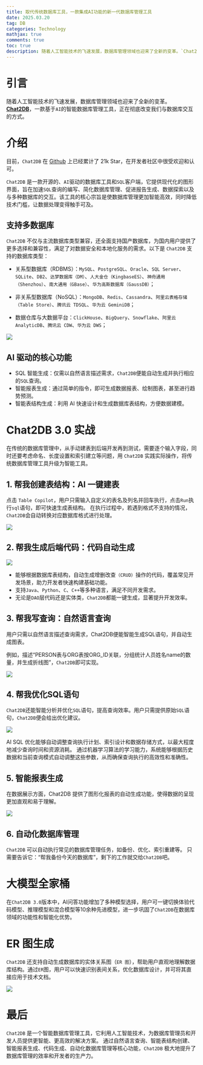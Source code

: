 ```yaml
---
title: 取代传统数据库工具，一款集成AI功能的新一代数据库管理工具
date: 2025.03.20
tag: DB
categories: Technology  
mathjax: true
comments: true
toc: true
description: 随着人工智能技术的飞速发展，数据库管理领域也迎来了全新的变革。`Chat2DB` 一款基于`AI`的智能数据库管理工具，正在彻底革新我们与数据库交互的方式。
---
```


# 引言
随着人工智能技术的飞速发展，数据库管理领域也迎来了全新的变革。[**Chat2DB**](https://chat2db-ai.com/)，一款基于`AI`的智能数据库管理工具，正在彻底改变我们与数据库交互的方式。

# 介绍
目前，`Chat2DB` 在 [Github](https://github.com/codePhiliaX/chat2db) 上已经累计了 21k Star，在开发者社区中很受欢迎和认可。

`Chat2DB` 是一款开源的、`AI`驱动的数据库工具和`SQL`客户端，它提供现代化的图形界面，旨在加速`SQL`查询的编写、简化数据库管理、促进报告生成、数据探索以及与多种数据库的交互。该工具的核心宗旨是使数据库管理更加智能高效，同时降低技术门槛，让数据处理变得触手可及。

## 支持多数据库
`Chat2DB` 不仅与主流数据库类型兼容，还全面支持国产数据库，为国内用户提供了更多选择和兼容性，满足了对数据安全和本地化服务的需求。以下是 `Chat2DB` 支持的数据库类型：

- 关系型数据库（RDBMS）：`MySQL`、`PostgreSQL`、`Oracle`、`SQL Server`、`SQLite`、`DB2`、`达梦数据库（DM）`、`人大金仓（KingbaseES）`、`神舟通用（Shenzhou）`、`南大通用（GBase）`、`华为高斯数据库（GaussDB）`；

- 非关系型数据库（NoSQL）：`MongoDB`、`Redis`、`Cassandra`、`阿里云表格存储（Table Store）`、`腾讯云 TDSQL`、`华为云 GeminiDB`；

- 数据仓库与大数据平台：`ClickHouse`、`BigQuery`、`Snowflake`、`阿里云 AnalyticDB`、`腾讯云 CDW`、`华为云 DWS`；

![](https://wyiyi.github.io/amber/contents/2024/chat2db_multi_db.png)


## AI 驱动的核心功能

- SQL 智能生成：仅需以自然语言描述需求，`Chat2DB`便能自动生成并执行相应的`SQL`查询。
- 智能报表生成：通过简单的指令，即可生成数据报表、绘制图表，甚至进行趋势预测。
- 智能表结构生成：利用 AI 快速设计和生成数据库表结构，方便数据建模。

# Chat2DB 3.0 实战
在传统的数据库管理中，从手动建表到后端开发再到测试，需要逐个输入字段，同时还要考虑命名、长度设置和索引建立等问题，用 `Chat2DB` 实践实际操作，将传统数据库管理工具升级为智能工具。

## 1. 帮我创建表结构：AI 一键建表

点击 `Table Copilot`，用户只需输入自定义的表名及列名并回车执行，点击`Run`执行`sql`语句，即可快速生成表结构。
在执行过程中，若遇到格式不支持的情况，`Chat2DB`会自动转换对应数据库格式进行处理。

![](https://wyiyi.github.io/amber/contents/2024/chat2db_create_table.png)

## 2. 帮我生成后端代码：代码自动生成

![](https://wyiyi.github.io/amber/contents/2024/chat2db_code_generate.png)

- 能够根据数据库表结构，自动生成增删改查`（CRUD）`操作的代码，覆盖常见开发场景，助力开发者快速构建基础功能。
- 支持`Java`、`Python`、`C`、`C++`等多种语言，满足不同开发需求。
- 无论是`DAO`层代码还是实体类，`Chat2DB`都能一键生成，显著提升开发效率。

## 3. 帮我写查询：自然语言查询
用户只需以自然语言描述查询需求，Chat2DB便能智能生成SQL语句，并自动生成图表。

例如，描述“PERSON表与ORG表按ORG_ID关联，分组统计人员姓名name的数量，并生成折线图”，`Chat2DB`即可实现。

![](https://wyiyi.github.io/amber/contents/2024/chat2db_sql.gif)

## 4. 帮我优化SQL语句
`Chat2DB`还能智能分析并优化`SQL`语句，提高查询效率。用户只需提供原始`SQL`语句，`Chat2DB`便会给出优化建议。

![](https://wyiyi.github.io/amber/contents/2024/chat2db_sql_yh.gif)

AI SQL 优化能够自动调整查询执行计划、索引设计和数据存储方式，以最大程度地减少查询时间和资源消耗。 
通过机器学习算法的学习能力，系统能够根据历史数据和当前查询模式自动调整这些参数，从而确保查询执行的高效性和准确性。

## 5. 智能报表生成
在数据展示方面，Chat2DB 提供了图形化报表的自动生成功能，使得数据的呈现更加直观和易于理解。

![](https://wyiyi.github.io/amber/contents/2024/chat2db_dashboard.png)

## 6. 自动化数据库管理
`Chat2DB` 可以自动执行常见的数据库管理任务，如备份、优化、索引重建等。
只需要告诉它：“帮我备份今天的数据库”，剩下的工作就交给`Chat2DB`吧。

# 大模型全家桶
在`Chat2DB 3.0`版本中，AI问答功能增加了多种模型选择，用户可一键切换体验代码模型、推理模型和混合模型等10余种先进模型，进一步巩固了`Chat2DB`在数据库领域的功能性和智能化优势。

# ER 图生成
`Chat2DB` 还支持自动生成数据库的实体关系图（`ER 图`），帮助用户直观地理解数据库结构。通过`ER`图，用户可以快速识别表间关系，优化数据库设计，并可将其直接应用于技术文档。

![](https://wyiyi.github.io/amber/contents/2024/chat2db_er.png)

# 最后
`Chat2DB` 是一个智能数据库管理工具，它利用人工智能技术，为数据库管理员和开发人员提供更智能、更高效的解决方案。
通过自然语言查询、智能表结构创建、智能报表生成、代码生成、自动化数据库管理等核心功能，`Chat2DB` 极大地提升了数据库管理的效率和开发者的生产力。
